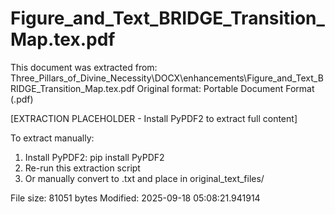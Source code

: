 # Figure_and_Text_BRIDGE_Transition_Map.tex.pdf

This document was extracted from: Three_Pillars_of_Divine_Necessity\DOCX\enhancements\Figure_and_Text_BRIDGE_Transition_Map.tex.pdf
Original format: Portable Document Format (.pdf)

[EXTRACTION PLACEHOLDER - Install PyPDF2 to extract full content]

To extract manually:
1. Install PyPDF2: pip install PyPDF2
2. Re-run this extraction script  
3. Or manually convert to .txt and place in original_text_files/

File size: 81051 bytes
Modified: 2025-09-18 05:08:21.941914
